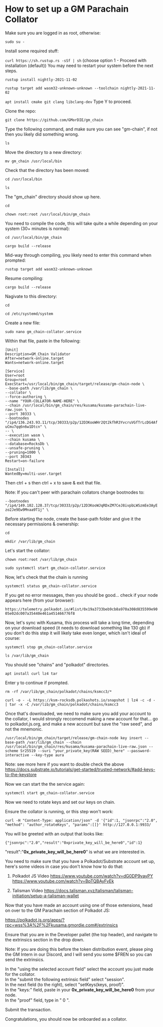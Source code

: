 # How to set up a GM Parachain Collator

Make sure you are logged in as root, otherwise:

``sudo su -``

Install some required stuff:

``curl https://sh.rustup.rs -sSf | sh`` 
(choose option 1 - Proceed with installation (default))
You may need to restart your system before the next steps.

 ``rustup install nightly-2021-11-02``

 ``rustup target add wasm32-unknown-unknown --toolchain nightly-2021-11-02``

 ``apt install cmake git clang libclang-dev``
Type Y to proceed.

 Clone the repo:

 ``git clone https://github.com/GMorDIE/gm_chain``

 Type the following command, and make sure you can see "gm-chain", if not then you likely did something wrong.
 
  ``ls``

 Move the directory to a new directory:

 ``mv gm_chain /usr/local/bin``

 Check that the directory has been moved:

 ``cd /usr/local/bin``

 ``ls``

 The "gm_chain" directory should show up here.

 ``cd``

 ``chown root:root /usr/local/bin/gm_chain``

 You need to compile the code, this will take quite a while depending on your system (30+ minutes is normal):

 ``cd /usr/local/bin/gm_chain``

 ``cargo build --release``

Mid-way through compiling, you likely need to enter this command when prompted:

``rustup target add wasm32-unknown-unknown``

Resume compiling:

``cargo build --release``

Nagivate to this directory:

``cd``

``cd /etc/systemd/system``

Create a new file:

``sudo nano gm_chain-collator.service``

Within that file, paste in the following:

``[Unit]``<br/>
``Description=GM_Chain Validator``<br/>
``After=network-online.target``<br/>
``Wants=network-online.target``<br/>

``[Service]``<br/>
``User=root``<br/>
``Group=root``<br/>
``ExecStart=/usr/local/bin/gm_chain/target/release/gm-chain-node \``<br/>
``--base-path /var/lib/gm_chain \``<br/>
``--collator \``<br/>
``--force-authoring \``<br/>
``--name "YOUR-COLLATOR-NAME-HERE" \``<br/>
``--chain /usr/local/bin/gm_chain/res/kusama/kusama-parachain-live-raw.json \``<br/>
``--port 30333 \``<br/>
``--bootnodes "/ip4/136.243.93.11/tcp/30333/p2p/12D3KooWHr2Qt2kfhR3YvcruVGfTrLcDG4AfuCmu7qq6n6w1Dtcn" \``<br/>
``-- \``<br/>
``--execution wasm \``<br/>
``--chain kusama \``<br/>
``--database=RocksDb \``<br/>
``--unsafe-pruning \``<br/>
``--pruning=1000 \``<br/>
``--port 30343``<br/>
``Restart=on-failure``<br/>

``[Install]``<br/>
``WantedBy=multi-user.target``

Then ctrl + s then ctrl + x to save & exit that file.

Note: If you can't peer with parachain collators change bootnodes to:

``--bootnodes "/ip4/149.102.128.37/tcp/30333/p2p/12D3KooWJqRDxZM7CeJ8ivpbLWSzmEe3AyEzo2Je9Ew9Mnaa9T1j" \``

Before starting the node, create the base-path folder and give it the necessary permissions & ownership:

``cd``

``mkdir /var/lib/gm_chain``

Let's start the collator:

``chown root:root /var/lib/gm_chain``

``sudo systemctl start gm_chain-collator.service``

Now, let's check that the chain is running

``systemctl status gm_chain-collator.service``

If you get no error messages, then you should be good... check if your node appears here (from your browser):

``https://telemetry.polkadot.io/#list/0x19a3733beb9cb8a970a308d835599e9005e02dc007a35440e461a451466776f8``

Now, let's sync with Kusama, this process will take a long time, depending on your download speed (it needs to download something like 130 gb) if you don't do this step it will likely take even longer, which isn't ideal of course:

``systemctl stop gm_chain-collator.service``

``ls /var/lib/gm_chain``

You should see "chains" and "polkadot" directories. 

``apt install curl lz4 tar``

Enter y to continue if prompted.

``rm -rf /var/lib/gm_chain/polkadot/chains/ksmcc3/*``

``curl -o - -L https://ksm-rocksdb.polkashots.io/snapshot | lz4 -c -d - | tar -x -C /var/lib/gm_chain/polkadot/chains/ksmcc3``

Once that's downloaded, we need to make sure you add your account to the collator, I would strongly reccomend making a new account for that... go to polkadot.js.org, and make a new account but save the "raw seed", and not the mnemonic.

``/usr/local/bin/gm_chain/target/release/gm-chain-node key insert --base-path /var/lib/gm_chain --chain /usr/local/bin/gm_chain/res/kusama/kusama-parachain-live-raw.json --scheme Sr25519 --suri "your_private_key(RAW SEED)_here" --password-interactive --key-type aura``

Note: see more here if you want to double check the above https://docs.substrate.io/tutorials/get-started/trusted-network/#add-keys-to-the-keystore

Now we can start the the service again:

``systemctl start gm_chain-collator.service``

Now we need to rotate keys and set our keys on chain.

Ensure the collator is running, or this step won't work:

``curl -H "Content-Type: application/json" -d '{"id":1, "jsonrpc":"2.0", "method": "author_rotateKeys", "params":[]}' http://127.0.0.1:9933/``

You will be greeted with an output that looks like:

``{"jsonrpc":"2.0","result":"0xprivate_key_will_be_here0","id":1}``

"result":"**0x_private_key_will_be_here0**" is what we are interested in.

You need to make sure that you have a Polkadot/Substrate account set up, here's some videos in case you don't know how to do that:

1. Polkadot JS Video  https://www.youtube.com/watch?v=dG0DP9vayPY    https://www.youtube.com/watch?v=BpTQBAyFvEk

2. Talisman Video   https://docs.talisman.xyz/talisman/talisman-initiation/setup-a-talisman-wallet  

Now that you have made an account using one of those extensions, head on over to the GM Parachain section of Polkadot JS: 

https://polkadot.js.org/apps/?rpc=wss%3A%2F%2Fkusama.gmordie.com#/extrinsics

Ensure that you are in the Developer pallet (the top header), and navigate to the extrinsics section in the drop down.

Note: If you are doing this before the token distribution event, please ping the GM Intern in our Discord, and I will send you some $FREN so you can send the extrinsics.

In the "using the selected account field" select the account you just made for the collator.<br/>
In the "submit the following extrinsic field" select "session".<br/>
In the next field (to the right), select "setKeys(keys, proof)".<br/>
In the "keys:" field, paste in your **0x_private_key_will_be_here0** from your node.<br/>
In the "proof" field, type in " 0 ".

Submit the transaction.

Congratulations, you should now be onboarded as a collator.

